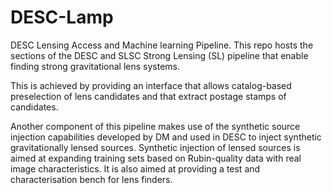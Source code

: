 # DESC-Lamp
DESC Lensing Access and Machine learning Pipeline. This repo hosts the sections of the DESC and SLSC Strong Lensing (SL) pipeline that enable finding strong gravitational lens systems.

This is achieved by providing an interface that allows catalog-based preselection of lens candidates and that extract postage stamps of candidates. 

Another component of this pipeline makes use of the synthetic source injection capabilities developed by DM and used in DESC to inject synthetic gravitationally lensed sources. 
Synthetic injection of lensed sources is aimed at expanding training sets based on Rubin-quality data with real image characteristics. It is also aimed at providing a test and characterisation bench for lens finders. 
